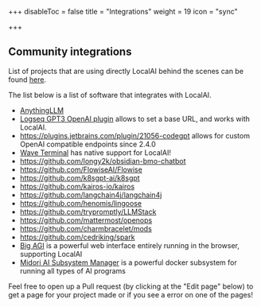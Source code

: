 +++
disableToc = false
title = "Integrations"
weight = 19
icon = "sync"

+++

## Community integrations

List of projects that are using directly LocalAI behind the scenes can be found [here](https://github.com/mudler/LocalAI#-community-and-integrations).

The list below is a list of software that integrates with LocalAI.

- [AnythingLLM](https://github.com/Mintplex-Labs/anything-llm)
- [Logseq GPT3 OpenAI plugin](https://github.com/briansunter/logseq-plugin-gpt3-openai) allows to set a base URL, and works with LocalAI.
- https://plugins.jetbrains.com/plugin/21056-codegpt allows for custom OpenAI compatible endpoints since 2.4.0
- [Wave Terminal](https://docs.waveterm.dev/features/supportedLLMs/localai) has native support for LocalAI!
- https://github.com/longy2k/obsidian-bmo-chatbot
- https://github.com/FlowiseAI/Flowise
- https://github.com/k8sgpt-ai/k8sgpt
- https://github.com/kairos-io/kairos
- https://github.com/langchain4j/langchain4j
- https://github.com/henomis/lingoose
- https://github.com/trypromptly/LLMStack
- https://github.com/mattermost/openops
- https://github.com/charmbracelet/mods
- https://github.com/cedriking/spark
- [Big AGI](https://github.com/enricoros/big-agi) is a powerful web interface entirely running in the browser, supporting LocalAI
- [Midori AI Subsystem Manager](https://io.midori-ai.xyz/subsystem/manager/) is a powerful docker subsystem for running all types of AI programs

Feel free to open up a Pull request (by clicking at the "Edit page" below) to get a page for your project made or if you see a error on one of the pages!
